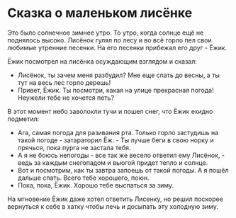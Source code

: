 Сказка о маленьком лисёнке
===============

Это было солнечное зимнее утро. То утро, когда солнце ещё не поднялось высоко. Лисёнок гулял по лесу и во всё горло пел свои любимые утренние песенки. На его песенки прибежал его друг - Ёжик.

Ёжик посмотрел на лисёнка осуждающим взглядом и сказал: 

 - Лисёнок, ты зачем меня разбудил? Мне еще спать до весны, а ты тут на весь лес горло дерешь!
 - Привет, Ёжик. Ты посмотри, какая на улице прекрасная погода! Неужели тебе не хочется петь?
 
 В этот момент небо заволокли тучи и пошел снег, что Ёжик ехидно подметил:
 
 - Ага, самая погода для разивания рта. Только горло застудишь на такой погоде - затараторил Ёж. - Ты лучше беги в свою норку и прячься, пока пурга не застала тебя. 
 - А я не боюсь непогоды - все так же весело ответил ему Лисёнок, - ведь за каждым снегопадом и вьюгой придет тепло и солнце.
 - Вот и посмотрим, как ты завтра запоешь от такой погоды.  А я пошёл дальше спать. Всего тебе хорошего, поюн.
 - Пока, пока, Ёжик. Хорошо тебе выспаться за зиму.
 
 На мгновение Ёжик даже хотел ответить Лисенку, но решил поскорее вернуться к себе в хатку чтобы лечь и досыпать эту холодную зиму.
 